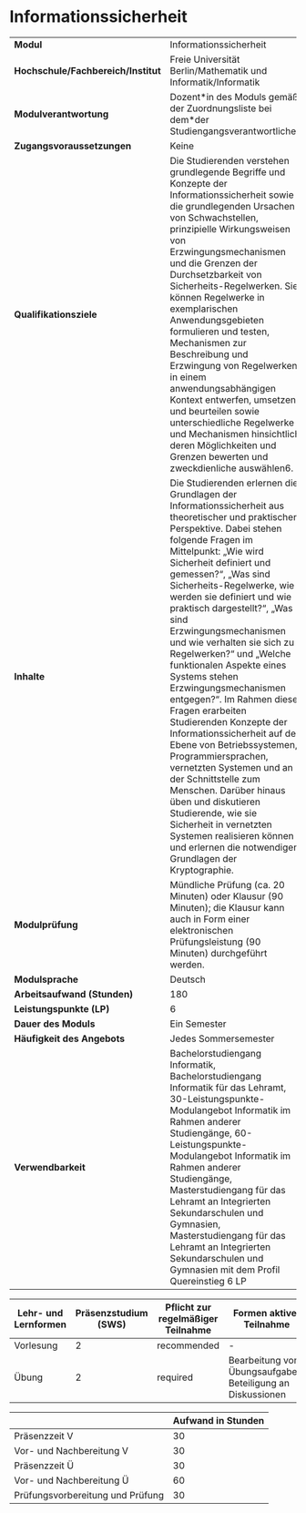 # Informationssicherheit

| | |
|-|-|
|**Modul**                           | Informationssicherheit |
|**Hochschule/Fachbereich/Institut** | Freie Universität Berlin/Mathematik und Informatik/Informatik |
|**Modulverantwortung**              | Dozent\*in des Moduls gemäß der Zuordnungsliste bei dem\*der Studiengangsverantwortlichen |
|**Zugangsvoraussetzungen**          | Keine |
|**Qualifikationsziele**             | Die Studierenden verstehen grundlegende Begriffe und Konzepte der Informationssicherheit sowie die grundlegenden Ursachen von Schwachstellen, prinzipielle Wirkungsweisen von Erzwingungsmechanismen und die Grenzen der Durchsetzbarkeit von Sicherheits-Regelwerken. Sie können Regelwerke in exemplarischen Anwendungsgebieten formulieren und testen, Mechanismen zur Beschreibung und Erzwingung von Regelwerken in einem anwendungsabhängigen Kontext entwerfen, umsetzen und beurteilen sowie unterschiedliche Regelwerke und Mechanismen hinsichtlich deren Möglichkeiten und Grenzen bewerten und zweckdienliche auswählen6. |
|**Inhalte**                         | Die Studierenden erlernen die Grundlagen der Informationssicherheit aus theoretischer und praktischer Perspektive. Dabei stehen folgende Fragen im Mittelpunkt: „Wie wird Sicherheit definiert und gemessen?“, „Was sind Sicherheits-Regelwerke, wie werden sie definiert und wie praktisch dargestellt?“, „Was sind Erzwingungsmechanismen und wie verhalten sie sich zu Regelwerken?“ und „Welche funktionalen Aspekte eines Systems stehen Erzwingungsmechanismen entgegen?“. Im Rahmen dieser Fragen erarbeiten Studierenden Konzepte der Informationssicherheit auf der Ebene von Betriebssystemen, Programmiersprachen, vernetzten Systemen und an der Schnittstelle zum Menschen. Darüber hinaus üben und diskutieren Studierende, wie sie Sicherheit in vernetzten Systemen realisieren können und erlernen die notwendigen Grundlagen der Kryptographie. |
|**Modulprüfung**                    | Mündliche Prüfung (ca. 20 Minuten) oder Klausur (90 Minuten); die Klausur kann auch in Form einer elektronischen Prüfungsleistung (90 Minuten) durchgeführt werden. |
|**Modulsprache**                    | Deutsch |
|**Arbeitsaufwand (Stunden)**        | 180|
|**Leistungspunkte (LP)**            | 6 |
|**Dauer des Moduls**                | Ein Semester |
|**Häufigkeit des Angebots**         | Jedes Sommersemester |
|**Verwendbarkeit**                  | Bachelorstudiengang Informatik, Bachelorstudiengang Informatik für das Lehramt, 30-Leistungspunkte-Modulangebot Informatik im Rahmen anderer Studiengänge, 60-Leistungspunkte-Modulangebot Informatik im Rahmen anderer Studiengänge, Masterstudiengang für das Lehramt an Integrierten Sekundarschulen und Gymnasien, Masterstudiengang für das Lehramt an Integrierten Sekundarschulen und Gymnasien mit dem Profil Quereinstieg 6 LP |

| Lehr- und Lernformen | Präsenzstudium <br> (SWS) | Pflicht zur regelmäßiger Teilnahme | Formen aktiver Teilnahme |
| ---------------------|---------------------------|------------------------------------|------------------------- |
| Vorlesung | 2 | recommended | - |
| Übung | 2 | required | Bearbeitung von Übungsaufgaben; Beteiligung an Diskussionen |

|   | Aufwand in Stunden |
| - |--------------------|
| Präsenzzeit V | 30 |
| Vor- und Nachbereitung V | 30 |
| Präsenzzeit Ü | 30 |
| Vor- und Nachbereitung Ü | 60 |
| Prüfungsvorbereitung und Prüfung | 30 |
